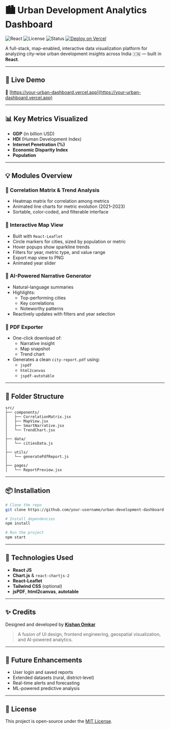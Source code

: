 
# 🏙️ Urban Development Analytics Dashboard

![React](https://img.shields.io/badge/Made%20with-React-61DAFB?logo=react)
![License](https://img.shields.io/badge/License-MIT-blue.svg)
![Status](https://img.shields.io/badge/Status-In%20Development-yellow)
[![Deploy on Vercel](https://vercel.com/button)](https://vercel.com/new)

A full-stack, map-enabled, interactive data visualization platform for analyzing city-wise urban development insights across India 🇮🇳 — built in **React**.

---

## 🚀 Live Demo

🔗 [https://your-urban-dashboard.vercel.app](https://your-urban-dashboard.vercel.app)

---

## 📊 Key Metrics Visualized

- **GDP** (in billion USD)  
- **HDI** (Human Development Index)  
- **Internet Penetration (%)**  
- **Economic Disparity Index**  
- **Population**

---

## 💡 Modules Overview

### 🔹 Correlation Matrix & Trend Analysis
- Heatmap matrix for correlation among metrics
- Animated line charts for metric evolution (2021–2023)
- Sortable, color-coded, and filterable interface

### 🔹 Interactive Map View
- Built with `React-Leaflet`
- Circle markers for cities, sized by population or metric
- Hover popups show sparkline trends
- Filters for year, metric type, and value range
- Export map view to PNG
- Animated year slider

### 🔹 AI-Powered Narrative Generator
- Natural-language summaries
- Highlights:
  - Top-performing cities
  - Key correlations
  - Noteworthy patterns
- Reactively updates with filters and year selection

### 🔹 PDF Exporter
- One-click download of:
  - Narrative insight
  - Map snapshot
  - Trend chart
- Generates a clean `city-report.pdf` using:
  - `jspdf`
  - `html2canvas`
  - `jspdf-autotable`

---

## 📁 Folder Structure

```
src/
├── components/
│   ├── CorrelationMatrix.jsx
│   ├── MapView.jsx
│   ├── SmartNarrative.jsx
│   └── TrendChart.jsx
│
├── data/
│   └── citiesData.js
│
├── utils/
│   └── generatePdfReport.js
│
├── pages/
│   └── ReportPreview.jsx
```

---

## 📦 Installation

```bash
# Clone the repo
git clone https://github.com/your-username/urban-development-dashboard

# Install dependencies
npm install

# Run the project
npm start
```

---

## 🧠 Technologies Used

- **React JS**
- **Chart.js** & `react-chartjs-2`
- **React-Leaflet**
- **Tailwind CSS** (optional)
- **jsPDF**, **html2canvas**, **autotable**

---

## ✨ Credits

Designed and developed by **[Kishan Omkar](https://www.linkedin.com/in/kishan-omkar-022226314/)**  
> A fusion of UI design, frontend engineering, geospatial visualization, and AI-powered analytics.

---

## 📌 Future Enhancements

- User login and saved reports
- Extended datasets (rural, district-level)
- Real-time alerts and forecasting
- ML-powered predictive analysis

---

## 📝 License

This project is open-source under the [MIT License](LICENSE).
